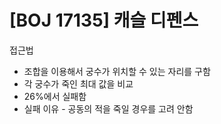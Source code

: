 # [BOJ 17135] 캐슬 디펜스

접근법

- 조합을 이용해서 궁수가 위치할 수 있는 자리를 구함
- 각 궁수가 죽인 최대 값을 비교
- 26%에서 실패함
- 실패 이유 - 공동의 적을 죽일 경우를 고려 안함
